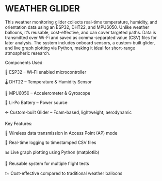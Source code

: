 # WEATHER GLIDER
This weather monitoring glider collects real-time temperature, humidity, and orientation data using an ESP32, DHT22, and MPU6050. Unlike weather balloons, it’s reusable, cost-effective, and can cover targeted paths. Data is transmitted over Wi-Fi and saved as comma-separated value (CSV) files for later analysis. The system includes onboard sensors, a custom-built glider, and live graph plotting via Python, making it ideal for short-range atmospheric research.

Components Used:

  🧠 ESP32 – Wi-Fi enabled microcontroller

  🌡️ DHT22 – Temperature & Humidity Sensor

  🧭 MPU6050 – Accelerometer & Gyroscope
  
  🔋 Li-Po Battery – Power source
  
  ✈️ Custom-built Glider – Foam-based, lightweight, aerodynamic

Key Features:

  📡 Wireless data transmission in Access Point (AP) mode
  
  📁 Real-time logging to timestamped CSV files
  
  📊 Live graph plotting using Python (matplotlib)
  
  🔁 Reusable system for multiple flight tests
  
  📉 Cost-effective compared to traditional weather balloons
